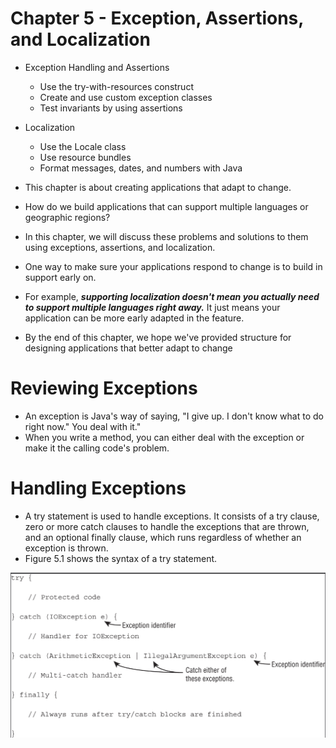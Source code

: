 # Chapter 5 - Exception, Assertions, and Localization

- Exception Handling and Assertions
  - Use the try-with-resources construct
  - Create and use custom exception classes
  - Test invariants by using assertions
- Localization
  - Use the Locale class
  - Use resource bundles
  - Format messages, dates, and numbers with Java


- This chapter is about creating applications that adapt to change.
- How do we build applications that can support multiple languages or geographic regions?
- In this chapter, we will discuss these problems and solutions to them using exceptions,
  assertions, and localization.
- One way to make sure your applications respond to change is to build in support early on.
- For example, ***supporting localization doesn't mean you actually need to support multiple
  languages right away.*** It just means your application can be more early adapted in the feature.
- By the end of this chapter, we hope we've provided structure for designing applications that better adapt to change


# Reviewing Exceptions

- An exception is Java's way of saying, "I give up. I don't know what to do right now." You deal with it."
- When you write a method, you can either deal with the exception or make it the calling code's problem.


# Handling Exceptions

- A try statement is used to handle exceptions. It consists of a try clause, zero or more catch clauses to handle the 
  exceptions that are thrown, and an optional finally clause, which runs regardless of whether an exception is thrown.
- Figure 5.1 shows the syntax of a try statement.


![alt text](https://github.com/marodrigues20/java-certifications/blob/main/ocp-java-11-programmer-2/src/main/java/chapter_5/images/figure_5_1.png?raw=true)


















